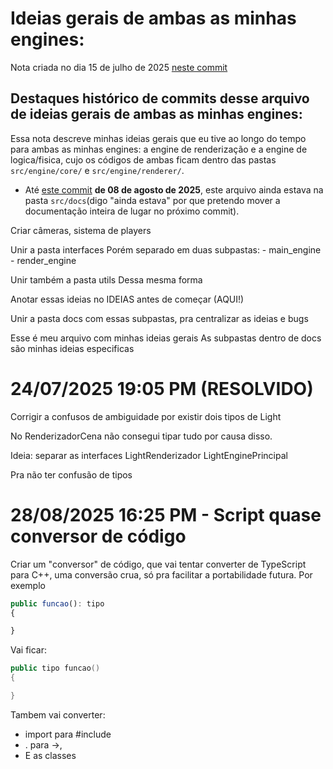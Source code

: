 # Ideias gerais de ambas as minhas engines:

Nota criada no dia 15 de julho de 2025 [neste commit](https://github.com/WilliamJardim/Engine/commit/c37e7f3c66ff432f3670e72b23b7319e05799844#diff-4ca2f8375fd17fbf1846596e3992cc98d0caf970876b2f6a57fd4e3253f35925)

## Destaques histórico de commits desse arquivo de ideias gerais de ambas as minhas engines: 
Essa nota descreve minhas ideias gerais que eu tive ao longo do tempo para ambas as minhas engines: a engine de renderização e a engine de logica/fisica, cujo os códigos de ambas ficam dentro das pastas `src/engine/core/` e `src/engine/renderer/`.
   
 - Até [este commit](https://github.com/WilliamJardim/Engine/blob/ff94942eb0bb49785b7fb97531c1b8a9f0b0533c/src/docs/) **de 08 de agosto de 2025**, este arquivo ainda estava na pasta `src/docs`(digo "ainda estava" por que pretendo mover a documentação inteira de lugar no próximo commit). 

Criar câmeras, sistema de players

Unir a pasta interfaces
Porém separado em duas subpastas:
    - main_engine
    - render_engine

Unir também a pasta utils
Dessa mesma forma

Anotar essas ideias no IDEIAS antes de começar (AQUI!)

Unir a pasta docs com essas subpastas, pra centralizar as ideias e bugs

Esse é meu arquivo com minhas ideias gerais
As subpastas dentro de docs são minhas ideias especificas


# 24/07/2025 19:05 PM (RESOLVIDO)
Corrigir a confusos de ambiguidade por existir dois tipos de Light

No RenderizadorCena não consegui tipar tudo por causa disso.

Ideia: separar as interfaces
LightRenderizador
LightEnginePrincipal

Pra não ter confusão de tipos


# 28/08/2025 16:25 PM - Script quase conversor de código
Criar um "conversor" de código, que vai tentar converter de TypeScript para C++, uma conversão crua, só pra facilitar a portabilidade futura.
Por exemplo
```typescript
public funcao(): tipo
{

}
```

Vai ficar:
```cpp
public tipo funcao()
{

}
```

Tambem vai converter:
  - import para #include
  - . para ->, 
  - E as classes

